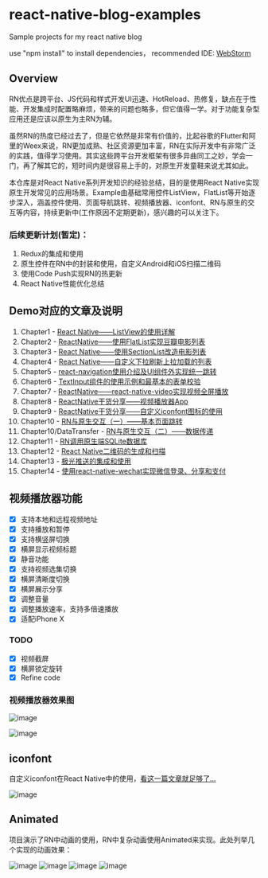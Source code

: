 # react-native-blog-examples
Sample projects for my react native blog

use "npm install" to install dependencies，
recommended IDE: [WebStorm](http://www.jetbrains.com/webstorm/)

## Overview
RN优点是跨平台、JS代码和样式开发UI迅速、HotReload、热修复，缺点在于性能、开发集成时配置略麻烦，带来的问题也略多，但它值得一学。对于功能复杂型应用还是应该以原生为主RN为辅。

虽然RN的热度已经过去了，但是它依然是非常有价值的，比起谷歌的Flutter和阿里的Weex来说，RN更加成熟、社区资源更加丰富，RN在实际开发中有非常广泛的实践，值得学习使用。其实这些跨平台开发框架有很多异曲同工之妙，学会一门，再了解其它的，短时间内是很容易上手的，对原生开发童鞋来说尤其如此。

本仓库是对React Native系列开发知识的经验总结，目的是使用React Native实现原生开发常见的应用场景。Example由基础常用控件ListView，FlatList等开始逐步深入，涵盖控件使用、页面导航跳转、视频播放器、iconfont、RN与原生的交互等内容，持续更新中(工作原因不定期更新)，感兴趣的可以关注下。

### 后续更新计划(暂定)：
1. Redux的集成和使用
2. 原生控件在RN中的封装和使用，自定义Android和iOS扫描二维码
3. 使用Code Push实现RN的热更新
4. React Native性能优化总结

## Demo对应的文章及说明
1. Chapter1 - [React Native——ListView的使用详解](https://juejin.im/post/5a8f7f586fb9a063417b3eea)
2. Chapter2 - [ReactNative——使用FlatList实现豆瓣电影列表](https://juejin.im/post/5a90ca01f265da4e853d70cc)
3. Chapter3 - [React Native——使用SectionList改造电影列表](https://juejin.im/post/5a93a900f265da4e8c452b36)
4. Chapter4 - [React Native——自定义下拉刷新上拉加载的列表](https://juejin.im/post/5a94d26d6fb9a0636263fd16)
5. Chapter5 - [react-navigation使用介绍及UI组件外实现统一跳转](https://juejin.im/post/5a9668a8f265da4e9d226176)
6. Chapter6 - [TextInput组件的使用示例和最基本的表单校验](#)
7. Chapter7 - [ReactNative——react-native-video实现视频全屏播放](https://juejin.im/post/5a9f9fde518825557207e7b0)
8. Chapter8 - [ReactNative干货分享——视频播放器App](https://juejin.im/post/5ad7288cf265da50407bc8ce)
9. Chapter9 - [ReactNative干货分享——自定义iconfont图标的使用](https://juejin.im/post/5ae1685bf265da0b8a675199)
10. Chapter10 - [RN与原生交互（一）——基本页面跳转](https://juejin.im/post/5b20810ff265da6e432e697c)
11. Chapter10/DataTransfer - [RN与原生交互（二）——数据传递](https://juejin.im/post/5b20ceb16fb9a01e4f47cd49)
12. Chapter11 - [RN调用原生端SQLite数据库](https://www.jianshu.com/p/7e6c98f221ff)
13. Chapter12 - [React Native二维码的生成和扫描](https://www.jianshu.com/p/bfad4c158f07)
14. Chapter13 - [极光推送的集成和使用](https://github.com/mrarronz/react-native-blog-examples/blob/master/Chapter13-PushNotification/PushNotification/jpush-integration-note.md)
15. Chapter14 - [使用react-native-wechat实现微信登录、分享和支付](https://github.com/mrarronz/react-native-blog-examples/blob/master/Chapter14-Wechat_Login_Share_Pay/WechatUsageExample/ExampleNote.md)

## 视频播放器功能

- [x] 支持本地和远程视频地址
- [x] 支持播放和暂停
- [x] 支持横竖屏切换
- [x] 横屏显示视频标题
- [x] 静音功能
- [x] 支持视频选集切换
- [x] 横屏清晰度切换
- [x] 横屏展示分享
- [x] 调整音量
- [x] 调整播放速率，支持多倍速播放
- [x] 适配iPhone X

### TODO
- [x] 视频截屏
- [x] 横屏锁定旋转
- [x] Refine code

### 视频播放器效果图
![image](https://github.com/mrarronz/react-native-blog-examples/raw/master/Chapter8-MyVideoApp/MyVideoApp/screenshots/videoPlayDemo.gif)

![image](https://github.com/mrarronz/react-native-blog-examples/raw/master/Chapter8-MyVideoApp/MyVideoApp/screenshots/portrait.gif)

## iconfont
自定义iconfont在React Native中的使用，[看这一篇文章就足够了...](https://juejin.im/post/5ae1685bf265da0b8a675199)

![image](https://github.com/mrarronz/react-native-blog-examples/raw/master/Chapter9-Iconfont/IconfontExample/screenshots/screenshot6.png)

## Animated
项目演示了RN中动画的使用，RN中复杂动画使用Animated来实现。此处列举几个实现的动画效果：

![image](https://github.com/mrarronz/react-native-blog-examples/raw/master/Chapter15-AnimExample/RNAnimationDemo/screenshots/anim1.gif)
![image](https://github.com/mrarronz/react-native-blog-examples/raw/master/Chapter15-AnimExample/RNAnimationDemo/screenshots/anim2.gif)
![image](https://github.com/mrarronz/react-native-blog-examples/raw/master/Chapter15-AnimExample/RNAnimationDemo/screenshots/anim3.gif)
![image](https://github.com/mrarronz/react-native-blog-examples/raw/master/Chapter15-AnimExample/RNAnimationDemo/screenshots/anim4.gif)
